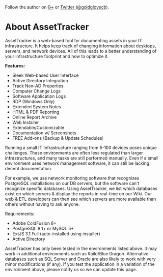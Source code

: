 Follow the author on [G+](https://plus.google.com/u/1/111169756342687497578?rel=author)
or [Twitter (@goldglovecb)](http://twitter.com/goldglovecb).
<h1>About AssetTracker</h1>

AssetTracker is a web-based tool for documenting assets in your IT infrastructure. It helps keep track of changing information about desktops, servers, and network devices. All of this leads to a better understanding of your infrastructure footprint and how to optimize it.

<b>Features:</b>

* Sleek Web-based User Interface
* Active Directory Integration
* Track Non-AD Properties
* Computer Change Logs
* Software Application Logs
* RDP (Windows Only)
* Extended System Notes
* HTML &amp; PDF Reporting
* Online Report Archive
* Web Installer
* Extendable/Customizable
* Documentation w/ Screenshots
* FREE Add-ons (Backup &amp; Update Schedules)

Running a small IT Infrastructure ranging from 5-100 devices poses unique challenges. These environments are often less regulated than larger infrastructures, and many tasks are still performed manually. Even if a small environment uses network management software, it can still be lacking decent documentation.

For example, we use network monitoring software that recognizes PostgreSQL installations on our DB servers, but the software can't recognize specific databases. Using AssetTracker, we list which databases exist on which servers &amp; display the reports in real-time on our Wiki. Our web &amp; ETL developers can then see which servers are more available than others without having to ask anyone.

Requirements:
* Adobe ColdFusion 8+
* PostgreSQL 8.1+ or MySQL 5+
* ExtJS 3.1 Full (auto-installed using installer)
* Active Directory

AssetTracker has only been tested in the environments listed above. It may work in additional environments such as Railo/Blue Dragon. Alternative databases such as SQL Server and Oracle are also likely to work with very minor modifications (if any). If you test the application in a variation of the environment above, please notify us so we can update this page. 
